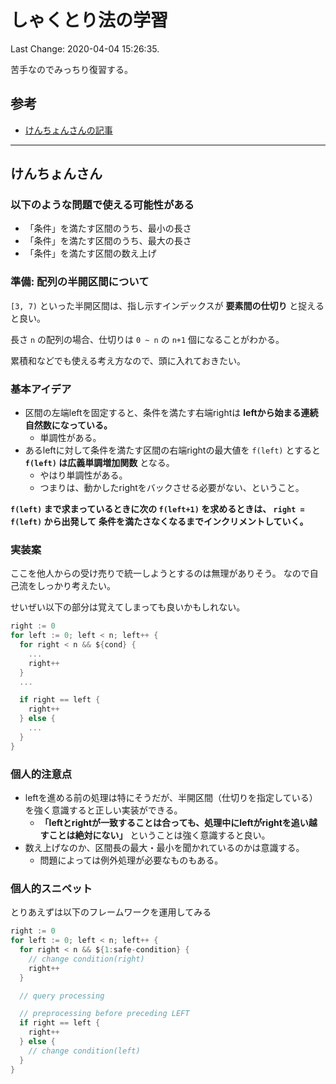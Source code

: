 # しゃくとり法の学習

Last Change: 2020-04-04 15:26:35.

苦手なのでみっちり復習する。

## 参考

- [けんちょんさんの記事](https://qiita.com/drken/items/ecd1a472d3a0e7db8dce)

---

## けんちょんさん

### 以下のような問題で使える可能性がある

- 「条件」を満たす区間のうち、最小の長さ
- 「条件」を満たす区間のうち、最大の長さ
- 「条件」を満たす区間の数え上げ

### 準備: 配列の半開区間について

`[3, 7)` といった半開区間は、指し示すインデックスが **要素間の仕切り** と捉えると良い。

長さ `n` の配列の場合、仕切りは `0 ~ n` の `n+1` 個になることがわかる。

累積和などでも使える考え方なので、頭に入れておきたい。

### 基本アイデア

- 区間の左端leftを固定すると、条件を満たす右端rightは **leftから始まる連続自然数になっている。**
  - 単調性がある。
- あるleftに対して条件を満たす区間の右端rightの最大値を `f(left)` とすると **`f(left)` は広義単調増加関数** となる。
  - やはり単調性がある。
  - つまりは、動かしたrightをバックさせる必要がない、ということ。

**`f(left)` まで求まっているときに次の `f(left+1)` を求めるときは、 `right = f(left)` から出発して**
**条件を満たさなくなるまでインクリメントしていく。**

### 実装案

ここを他人からの受け売りで統一しようとするのは無理がありそう。
なので自己流をしっかり考えたい。

せいぜい以下の部分は覚えてしまっても良いかもしれない。

```go
right := 0
for left := 0; left < n; left++ {
  for right < n && ${cond} {
    ...
    right++
  }
  ...

  if right == left {
    right++
  } else {
    ...
  }
}
```

### 個人的注意点

- leftを進める前の処理は特にそうだが、半開区間（仕切りを指定している）を強く意識すると正しい実装ができる。
  - **「leftとrightが一致することは合っても、処理中にleftがrightを追い越すことは絶対にない」** ということは強く意識すると良い。
- 数え上げなのか、区間長の最大・最小を聞かれているのかは意識する。
  - 問題によっては例外処理が必要なものもある。

### 個人的スニペット

とりあえずは以下のフレームワークを運用してみる

```go
right := 0
for left := 0; left < n; left++ {
  for right < n && ${1:safe-condition} {
    // change condition(right)
    right++
  }

  // query processing

  // preprocessing before preceding LEFT
  if right == left {
    right++
  } else {
    // change condition(left)
  }
}
```
